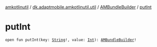 [amkotlinutil](../../index.md) / [dk.adaptmobile.amkotlinutil.util](../index.md) / [AMBundleBuilder](index.md) / [putInt](put-int.md)

# putInt

`open fun putInt(key: `[`String`](https://kotlinlang.org/api/latest/jvm/stdlib/kotlin/-string/index.html)`!, value: `[`Int`](https://kotlinlang.org/api/latest/jvm/stdlib/kotlin/-int/index.html)`): `[`AMBundleBuilder`](index.md)`!`